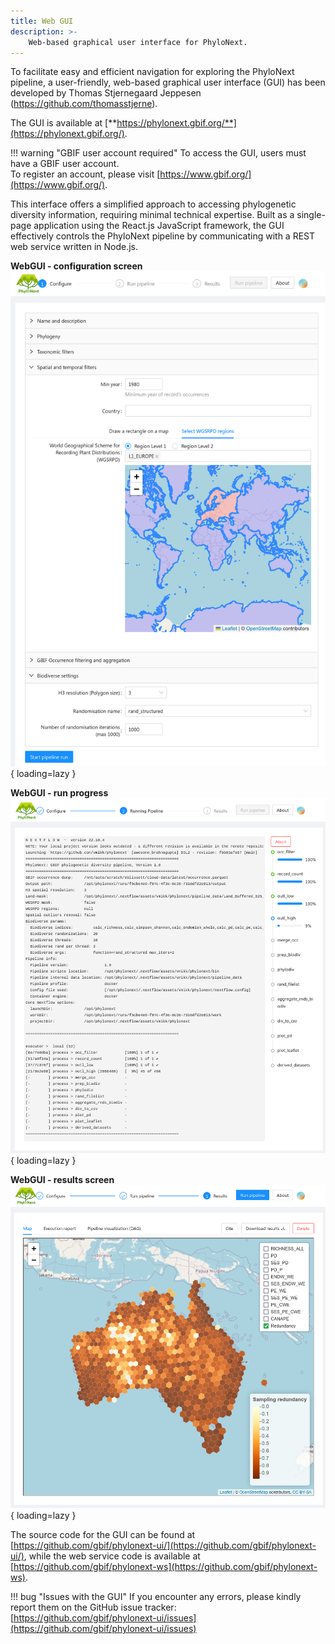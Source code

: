 ```yaml
---
title: Web GUI
description: >-
    Web-based graphical user interface for PhyloNext.
---
```


To facilitate easy and efficient navigation for exploring the PhyloNext pipeline, 
a user-friendly, web-based graphical user interface (GUI) has been developed 
by Thomas Stjernegaard Jeppesen (https://github.com/thomasstjerne).  

The GUI is available at [**https://phylonext.gbif.org/**](https://phylonext.gbif.org/).  

!!! warning "GBIF user account required"
    To access the GUI, users must have a GBIF user account.  
    To register an account, please visit [https://www.gbif.org/](https://www.gbif.org/).

This interface offers a simplified approach to accessing phylogenetic diversity information, 
requiring minimal technical expertise. Built as a single-page application 
using the React.js JavaScript framework, the GUI effectively controls 
the PhyloNext pipeline by communicating with a REST web service written in Node.js.  

**WebGUI - configuration screen**  
![WebGUI App - Configuration](/assets/WebGUI_App.webp){ loading=lazy }  


**WebGUI - run progress**  
![WebGUI App - Progress](/assets/WebGUI_Progress.webp){ loading=lazy }  


**WebGUI - results screen**  
![WebGUI App - Results](/assets/WebGUI_Results.webp){ loading=lazy }  



The source code for the GUI can be found at 
[https://github.com/gbif/phylonext-ui/](https://github.com/gbif/phylonext-ui/), 
while the web service code is available at 
[https://github.com/gbif/phylonext-ws](https://github.com/gbif/phylonext-ws).  


!!! bug "Issues with the GUI"
    If you encounter any errors, please kindly report them on the GitHub issue tracker:   
    [https://github.com/gbif/phylonext-ui/issues](https://github.com/gbif/phylonext-ui/issues)  

